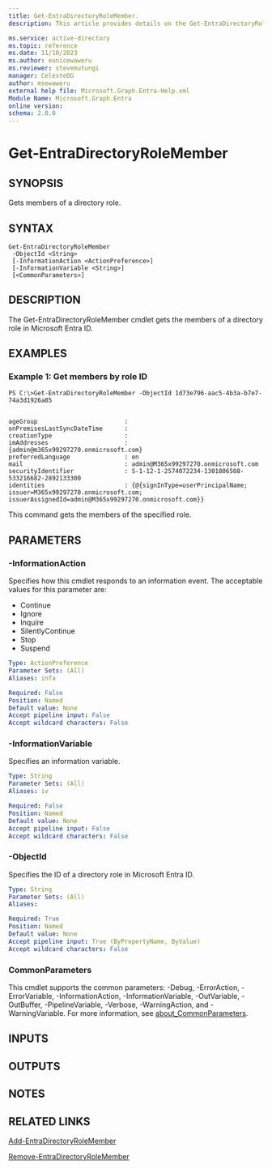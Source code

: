 ```yaml
---
title: Get-EntraDirectoryRoleMember.
description: This article provides details on the Get-EntraDirectoryRoleMember command.

ms.service: active-directory
ms.topic: reference
ms.date: 11/10/2023
ms.author: eunicewaweru
ms.reviewer: stevemutungi
manager: CelesteDG
author: msewaweru
external help file: Microsoft.Graph.Entra-Help.xml
Module Name: Microsoft.Graph.Entra
online version:
schema: 2.0.0
---
```


# Get-EntraDirectoryRoleMember

## SYNOPSIS
Gets members of a directory role.

## SYNTAX

```
Get-EntraDirectoryRoleMember 
 -ObjectId <String> 
 [-InformationAction <ActionPreference>]
 [-InformationVariable <String>] 
 [<CommonParameters>]
```

## DESCRIPTION
The Get-EntraDirectoryRoleMember cmdlet gets the members of a directory role in Microsoft Entra ID.

## EXAMPLES

### Example 1: Get members by role ID
```
PS C:\>Get-EntraDirectoryRoleMember -ObjectId 1d73e796-aac5-4b3a-b7e7-74a3d1926a85


ageGroup                        :
onPremisesLastSyncDateTime      :
creationType                    :
imAddresses                     : {admin@m365x99297270.onmicrosoft.com}
preferredLanguage               : en
mail                            : admin@M365x99297270.onmicrosoft.com
securityIdentifier              : S-1-12-1-2574072234-1301806508-533216682-2892133300
identities                      : {@{signInType=userPrincipalName; issuer=M365x99297270.onmicrosoft.com; issuerAssignedId=admin@M365x99297270.onmicrosoft.com}}
```

This command gets the members of the specified role.

## PARAMETERS

### -InformationAction
Specifies how this cmdlet responds to an information event.
The acceptable values for this parameter are:

- Continue
- Ignore
- Inquire
- SilentlyContinue
- Stop
- Suspend

```yaml
Type: ActionPreference
Parameter Sets: (All)
Aliases: infa

Required: False
Position: Named
Default value: None
Accept pipeline input: False
Accept wildcard characters: False
```

### -InformationVariable
Specifies an information variable.

```yaml
Type: String
Parameter Sets: (All)
Aliases: iv

Required: False
Position: Named
Default value: None
Accept pipeline input: False
Accept wildcard characters: False
```

### -ObjectId
Specifies the ID of a directory role in Microsoft Entra ID.

```yaml
Type: String
Parameter Sets: (All)
Aliases:

Required: True
Position: Named
Default value: None
Accept pipeline input: True (ByPropertyName, ByValue)
Accept wildcard characters: False
```

### CommonParameters
This cmdlet supports the common parameters: -Debug, -ErrorAction, -ErrorVariable, -InformationAction, -InformationVariable, -OutVariable, -OutBuffer, -PipelineVariable, -Verbose, -WarningAction, and -WarningVariable. For more information, see [about_CommonParameters](http://go.microsoft.com/fwlink/?LinkID=113216).

## INPUTS

## OUTPUTS

## NOTES

## RELATED LINKS

[Add-EntraDirectoryRoleMember]()

[Remove-EntraDirectoryRoleMember]()

